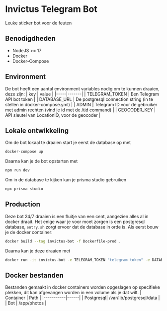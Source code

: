 # Invictus Telegram Bot

Leuke sticker bot voor de feuten

## Benodigdheden
* NodeJS >= 17
* Docker
* Docker-Compose

## Environment
De bot heeft een aantal environment variables nodig om te kunnen draaien, deze zijn:
| key | value |
|-----|-------|
| TELEGRAM_TOKEN | Een Telegram API bot token |
| DATABASE_URL | De postgresql connection string (in te stellen in docker-compose.yml) |
| ADMIN | Telegram ID voor de gebruiker met admin rechten (vind je id met de /tid command) |
| GEOCODER_KEY | API sleutel van LocationIQ, voor de geocoder |

## Lokale ontwikkeling
Om de bot lokaal te draaien start je eerst de database op met
```bash
docker-compose up
```
Daarna kan je de bot opstarten met
```bash
npm run dev
```

Om in de database te kijken kan je prisma studio gebruiken
```bash
npx prisma studio
```

## Production
Deze bot 24/7 draaien is een fluitje van een cent, aangezien alles al in docker draait.
Het enige waar je voor moet zorgen is een postgresql database, `entry.sh` zorgt ervoor dat de database in orde is. Als eerst bouw je de docker container:
```bash
docker build --tag invictus-bot -f Dockerfile-prod .
```
Daarna kan je deze draaien met
```bash
docker run -it invictus-bot -e TELEGRAM_TOKEN "telegram token" -e DATABASE_URL "database url" -e ADMIN "admin id" -e GEOCODER_KEY "geocoder api sleutel" invictus-bot
```

## Docker bestanden
Bestanden gemaakt in docker containers worden opgeslagen op specifieke plekken, dit kan afgevangen worden in een volume als je dat wilt.
| Container | Path |
|-----------|------|
| Postgresql| /var/lib/postgresql/data |
| Bot | /app/photos |